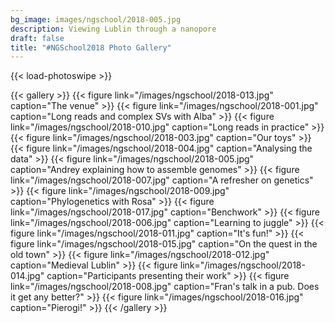 ```yaml
---
bg_image: images/ngschool/2018-005.jpg
description: Viewing Lublin through a nanopore 
draft: false
title: "#NGSchool2018 Photo Gallery"
---
```


{{< load-photoswipe >}}

{{< gallery >}}
  {{< figure link="/images/ngschool/2018-013.jpg"  caption="The venue" >}}
  {{< figure link="/images/ngschool/2018-001.jpg"  caption="Long reads and complex SVs with Alba" >}}
  {{< figure link="/images/ngschool/2018-010.jpg"  caption="Long reads in practice" >}}
  {{< figure link="/images/ngschool/2018-003.jpg"  caption="Our toys" >}}
  {{< figure link="/images/ngschool/2018-004.jpg"  caption="Analysing the data" >}}
  {{< figure link="/images/ngschool/2018-005.jpg"  caption="Andrey explaining how to assemble genomes" >}}
  {{< figure link="/images/ngschool/2018-007.jpg"  caption="A refresher on genetics" >}}
  {{< figure link="/images/ngschool/2018-009.jpg"  caption="Phylogenetics with Rosa" >}}
  {{< figure link="/images/ngschool/2018-017.jpg"  caption="Benchwork" >}}
  {{< figure link="/images/ngschool/2018-006.jpg"  caption="Learning to juggle" >}}
  {{< figure link="/images/ngschool/2018-011.jpg"  caption="It's fun!" >}}
  {{< figure link="/images/ngschool/2018-015.jpg"  caption="On the quest in the old town" >}}
  {{< figure link="/images/ngschool/2018-012.jpg"  caption="Medieval Lublin" >}}
  {{< figure link="/images/ngschool/2018-014.jpg"  caption="Participants presenting their work" >}}
  {{< figure link="/images/ngschool/2018-008.jpg"  caption="Fran's talk in a pub. Does it get any better?" >}}
  {{< figure link="/images/ngschool/2018-016.jpg"  caption="Pierogi!" >}}
{{< /gallery >}}